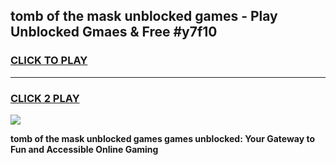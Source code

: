 
## tomb of the mask unblocked games - Play Unblocked Gmaes & Free #y7f10
<h3>
<a href="https://premium.freeplayer.one?title=tomb_of_the_mask_unblocked_games&ref=03M">CLICK TO PLAY</a></h3>
<hr>

<h3>
<a href="https://premium.freeplayer.one?title=tomb_of_the_mask_unblocked_games&ref=03M">CLICK 2 PLAY</a>
  
</h3>

<a href="https://premium.freeplayer.one?title=tomb_of_the_mask_unblocked_games&ref=03M"><img src="https://clearcache.store/games.png"></a>


**tomb of the mask unblocked games games unblocked: Your Gateway to Fun and Accessible Online Gaming**
